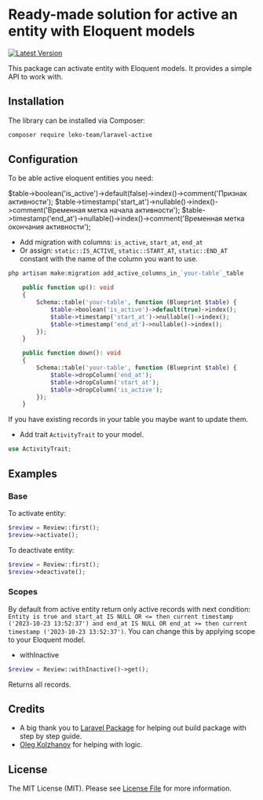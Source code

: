 # Ready-made solution for active an entity with Eloquent models

[![Latest Version](https://img.shields.io/github/release/leko-team/laravel-active.svg?style=flat-square)](https://github.com/leko-team/laravel-active/releases)

This package can activate entity with Eloquent models. It provides a
simple API to work with.

## Installation

The library can be installed via Composer:

```bash
composer require leko-team/laravel-active
```

## Configuration

To be able active eloquent entities you need:

$table->boolean('is_active')->default(false)->index()->comment('Признак активности');
$table->timestamp('start_at')->nullable()->index()->comment('Временная метка начала активности');
$table->timestamp('end_at')->nullable()->index()->comment('Временная метка окончания активности');

* Add migration with columns: `is_active`, `start_at`, `end_at`
* Or assign: `static::IS_ACTIVE`, `static::START_AT`, `static::END_AT` constant with the name of the column you want to use.

```php
php artisan make:migration add_active_columns_in_`your-table`_table
```

```php
    public function up(): void
    {
        Schema::table('your-table', function (Blueprint $table) {
            $table->boolean('is_active')->default(true)->index();
            $table->timestamp('start_at')->nullable()->index();
            $table->timestamp('end_at')->nullable()->index();
        });
    }

    public function down(): void
    {
        Schema::table('your-table', function (Blueprint $table) {
            $table->dropColumn('end_at');
            $table->dropColumn('start_at');
            $table->dropColumn('is_active');
        });
    }
```

If you have existing records in your table you maybe want to update them.

* Add trait `ActivityTrait` to your model.

```php
use ActivityTrait;
```

## Examples

### Base

To activate entity:
```php
$review = Review::first();
$review->activate();
```

To deactivate entity:
```php
$review = Review::first();
$review->deactivate();
```

### Scopes

By default from active entity return only active records with next condition: `Entity is true and start_at IS NULL OR <= then current timestamp ('2023-10-23 13:52:37')
and end_at IS NULL OR end_at >= then current timestamp ('2023-10-23 13:52:37')`.
You can change this by applying scope to your Eloquent model.

* withInactive
```php
$review = Review::withInactive()->get();
```
Returns all records.

## Credits

- A big thank you to [Laravel Package](https://www.laravelpackage.com/) for helping out build package with step by step guide.
- [Oleg Kolzhanov](https://github.com/oleg-kolzhanov) for helping with logic.
## License

The MIT License (MIT). Please see [License File](LICENSE.md) for more information.
